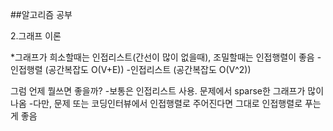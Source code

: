 ##알고리즘 공부 

2.그래프 이론 

*그래프가 희소할때는 인접리스트(간선이 많이 없을때), 조밀할때는 인접행렬이 좋음
-인접행렬  (공간복잡도 O(V+E))
-인접리스트 (공간복잡도 O(V^2))

그럼 언제 뭘쓰면 좋을까?
-보통은 인접리스트 사용. 문제에서 sparse한 그래프가 많이 나옴
-다만, 문제 또는 코딩인터뷰에서 인접행렬로 주어진다면 그대로 인접행렬로 푸는게 좋음
